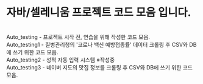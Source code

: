 <h1>자바/셀레니움 프로젝트 코드 모음 입니다.</h1><br>
Auto_testing - 프로젝트 시작 전, 연습을 위해 작성한 코드 모음.<br>
Auto_testing1 - 질병관리청의 '코로나 백신 예방접종률' 데이터 크롤링 후 CSV와 DB에 쓰기 위한 코드 모음.<br>
Auto_testing2 - 성적 자동 입력 시스템 ※작성중<br>
Auto_testing3 - 네이버 지도의 맛집 정보를 크롤링 후 CSV와 DB에 쓰기 위한 코드 모음.<br>
